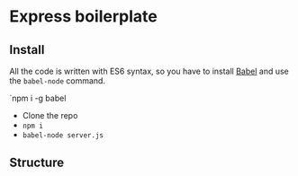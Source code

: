 Express boilerplate
================



## Install

All the code is written with ES6 syntax, so you have to install [Babel](https://babeljs.io/docs/using-babel/) and use the `babel-node` command.

`npm i -g babel

- Clone the repo 
- `npm i`
- `babel-node server.js`

## Structure
